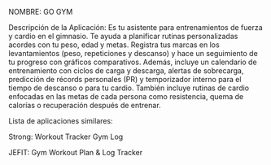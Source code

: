 NOMBRE: GO GYM

Descripción de la Aplicación:
Es tu asistente para entrenamientos de fuerza y cardio en el gimnasio. Te ayuda a planificar rutinas personalizadas acordes con tu peso, edad y metas. Registra tus marcas en los levantamientos (peso, repeticiones y descanso) y hace un seguimiento de tu progreso con gráficos comparativos. Además, incluye un calendario de entrenamiento con ciclos de carga y descarga, alertas de sobrecarga, predicción de récords personales (PR) y temporizador interno para el tiempo de descanso o para tu cardio. También incluye rutinas de cardio enfocadas en las metas de cada persona como resistencia, quema de calorías o recuperación después de entrenar.

Lista de aplicaciones similares:

Strong: Workout Tracker Gym Log

JEFIT: Gym Workout Plan & Log Tracker



